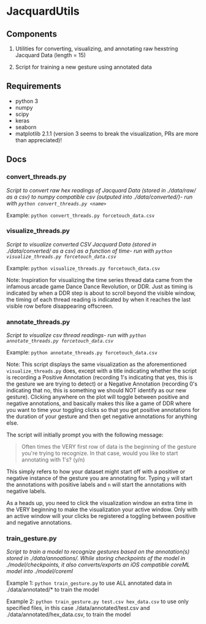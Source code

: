 # JacquardUtils

## Components

1. Utilities for converting, visualizing, and annotating raw hexstring Jacquard Data (length = 15)

2. Script for training a new gesture using annotated data

## Requirements
* python 3
* numpy
* scipy
* keras
* seaborn
* matplotlib 2.1.1 (version 3 seems to break the visualization, PRs are more than appreciated)!

## Docs

### convert_threads.py
*Script to convert raw hex readings of Jacquard Data (stored in ./data/raw/<name> as a csv) to numpy compatible csv (outputed into ./data/converted/<name>)- run with `python convert_threads.py <name>`*

Example: `python convert_threads.py forcetouch_data.csv`

### visualize_threads.py
*Script to visualize converted CSV Jacquard Data (stored in ./data/converted/<name> as a csv) as a function of time- run with `python visualize_threads.py forcetouch_data.csv`*

Example: `python visualize_threads.py forcetouch_data.csv`

Note: Inspiration for visualizing the time series thread data came from the infamous arcade game Dance Dance Revolution, or DDR. Just as timing is indicated by when a DDR step is about to scroll beyond the visible window, the timing of each thread reading is indicated by when it reaches the last visible row before disappearing offscreen.

### annotate_threads.py
*Script to visualize csv thread readings- run with `python annotate_threads.py forcetouch_data.csv`*

Example: `python annotate_threads.py forcetouch_data.csv`

Note: This script displays the same visualization as the aforementioned `visualize_threads.py` does, except with a title indicating whether the script is recording a Positive Annotation (recording 1's indicating that yes, this is the gesture we are trying to detect) or a Negative Annotation (recording 0's indicating that no, this is something we should NOT identify as our new gesture). Clicking anywhere on the plot will toggle between positive and negative annotations, and basically makes this like a game of DDR where you want to time your toggling clicks so that you get positive annotations for the duration of your gesture and then get negative annotations for anything else.

The script will initially prompt you with the following message:
> Often times the VERY first row of data is the beginning of the gesture you're trying to recognize. In that case, would you like to start annotating with 1's? (y/n)

This simply refers to how your dataset might start off with a positive or negative instance of the gesture you are annotating for. Typing `y` will start the annotations with positive labels and `n` will start the annotations with negative labels.

As a heads up, you need to click the visualization window an extra time in the VERY beginning to make the visualization your active window. Only with an active window will your clicks be registered a toggling between positive and negative annotations.


### train_gesture.py
*Script to train a model to recognize gestures based on the annotation(s) stored in  ./data/annoations/. While storing checkpoints of the model in ./model/checkpoints, it also converts/exports an iOS compatible coreML model into ./model/coreml*

Example 1: `python train_gesture.py` to use ALL annotated data in ./data/annotated/* to train the model

Example 2: `python train_gesture.py test.csv hex_data.csv` to use only specified files, in this case ./data/annotated/test.csv and ./data/annotated/hex_data.csv, to train the model
